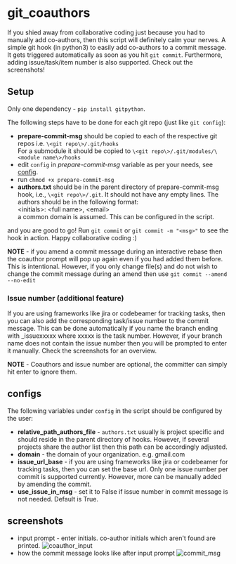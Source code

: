 # git_coauthors
If you shied away from collaborative coding just because you had to manually add co-authors, then this script will definitely calm your nerves. A simple git hook (in python3) to easily add co-authors to a commit message. It gets triggered automatically as soon as you hit ```git commit```. Furthermore, adding issue/task/item number is also supported. Check out the screenshots!

## Setup
Only one dependency - ```pip install gitpython```. 

The following steps have to be done for each git repo (just like ```git config```):
* **prepare-commit-msg** should be copied to each of the respective git repos i.e. ```\<git repo\>/.git/hooks```  
  For a submodule it should be copied to ```\<git repo\>/.git/modules/\<module name\>/hooks```
* edit ```config```  in _prepare-commit-msg_ variable as per your needs, see [config](#configs).
* run ```chmod +x prepare-commit-msg```
* **authors.txt** should be in the parent directory of prepare-commit-msg hook, i.e., ```\<git repo\>/.git```. It should not have any empty lines. The authors should be in the following format:  
  \<initials\>: \<full name\>, \<email\>  
  a common domain is assumed. This can be configured in the script.

and you are good to go! Run ```git commit``` or ```git commit -m "<msg>"``` to see the hook in action. Happy collaborative coding :)
  
**NOTE** - if you amend a commit message during an interactive rebase then the coauthor prompt will pop up again even if you had added them before. This is intentional. However, if you only change file(s) and do not wish to change the commit message during an amend then use 
```git commit --amend --no-edit```

### Issue number (additional feature)
If you are using frameworks like jira or codebeamer for tracking tasks, then you can also add the corresponding task/issue number
to the commit message. This can be done automatically if you name the branch ending with _issuexxxxx where xxxxx is the task number. However, if your branch name does not contain the issue number then you will be prompted to enter it manually. Check the screenshots for an overview.

**NOTE** - Coauthors and issue number are optional, the committer can simply hit enter to ignore them.

## configs
The following variables under ```config``` in the script should be configured by the user:
* **relative_path_authors_file** - ```authors.txt``` usually is project specific and should reside in the parent directory
                                   of hooks. However, if several projects share the author list then this path can be
                                   accordingly adjusted.
* **domain** - the domain of your organization. e.g. gmail.com
* **issue_url_base** - if you are using frameworks like jira or codebeamer for tracking tasks,
                       then you can set the base url. Only one issue number per commit is supported currently. However, more can be manually added by amending the commit.
* **use_issue_in_msg** - set it to False if issue number in commit message is not needed. Default is True.

## screenshots
* input prompt - enter initials. co-author initials which aren't found are printed.
![coauthor_input](coauthor_input.png)
* how the commit message looks like after input prompt
![commit_msg](commit_msg.png)
